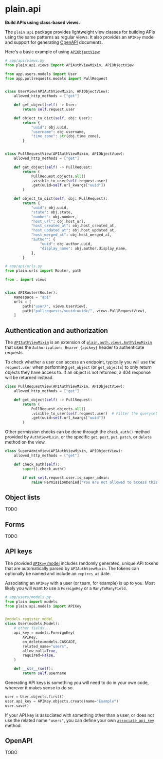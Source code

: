 # plain.api

**Build APIs using class-based views.**

The `plain.api` package provides lightweight view classes for building APIs using the same patterns as regular views. It also provides an `APIKey` model and support for generating [OpenAPI](https://www.openapis.org/) documents.

Here's a basic example of using [`APIObjectView`](./views.py#APIObjectView):

```python
# app/api/views.py
from plain.api.views import APIAuthViewMixin, APIObjectView

from app.users.models import User
from app.pullrequests.models import PullRequest


class UserView(APIAuthViewMixin, APIObjectView):
    allowed_http_methods = ["get"]

    def get_object(self) -> User:
        return self.request.user

    def object_to_dict(self, obj: User):
        return {
            "uuid": obj.uuid,
            "username": obj.username,
            "time_zone": str(obj.time_zone),
        }


class PullRequestView(APIAuthViewMixin, APIObjectView):
    allowed_http_methods = ["get"]

    def get_object(self) -> PullRequest:
        return (
            PullRequest.objects.all()
            .visible_to_user(self.request.user)
            .get(uuid=self.url_kwargs["uuid"])
        )

    def object_to_dict(self, obj: PullRequest):
        return {
            "uuid": obj.uuid,
            "state": obj.state,
            "number": obj.number,
            "host_url": obj.host_url,
            "host_created_at": obj.host_created_at,
            "host_updated_at": obj.host_updated_at,
            "host_merged_at": obj.host_merged_at,
            "author": {
                "uuid": obj.author.uuid,
                "display_name": obj.author.display_name,
            },
        }
```

```python
# app/api/urls.py
from plain.urls import Router, path

from . import views


class APIRouter(Router):
    namespace = "api"
    urls = [
        path("user/", views.UserView),
        path("pullrequests/<uuid:uuid>/", views.PullRequestView),
    ]
```

## Authentication and authorization

The [`APIAuthViewMixin`](./views.py#APIAuthViewMixin) is an extension of [`plain.auth.views.AuthViewMixin`](/plain-auth/plain/auth/views.py#AuthViewMixin) that uses the `Authorization: Bearer {apikey}` header to authenticate requests.

To check whether a user can access an endpoint, typically you will use the `request.user` when performing `get_object` (or `get_objects`) to only return objects they have access to. If an object is not returned, a 404 response will be returned instead.

```python
class PullRequestView(APIAuthViewMixin, APIObjectView):
    allowed_http_methods = ["get"]

    def get_object(self) -> PullRequest:
        return (
            PullRequest.objects.all()
            .visible_to_user(self.request.user)  # Filter the queryset
            .get(uuid=self.url_kwargs["uuid"])
        )
```

Other permission checks can be done through the `check_auth()` method provided by `AuthViewMixin`, or the specific `get`, `post`, `put`, `patch`, or `delete` method on the view.

```python
class SuperAdminView(APIAuthViewMixin, APIObjectView):
    allowed_http_methods = ["get"]

    def check_auth(self):
        super().check_auth()

        if not self.request.user.is_super_admin:
            raise PermissionDenied("You are not allowed to access this resource.")
```

## Object lists

TODO

## Forms

TODO

## API keys

The provided [`APIKey` model](./models.py) includes randomly generated, unique API tokens that are automatically parsed by `APIAuthViewMixin`. The tokens can optionally be named and include an `expires_at` date.

Associating an `APIKey` with a user (or team, for example) is up to you. Most likely you will want to use a `ForeignKey` or a `ManyToManyField`.

```python
# app/users/models.py
from plain import models
from plain.api.models import APIKey


@models.register_model
class User(models.Model):
    # other fields...
    api_key = models.ForeignKey(
        APIKey,
        on_delete=models.CASCADE,
        related_name="users",
        allow_null=True,
        required=False,
    )

    def __str__(self):
        return self.username
```

Generating API keys is something you will need to do in your own code, wherever it makes sense to do so.

```python
user = User.objects.first()
user.api_key = APIKey.objects.create(name="Example")
user.save()
```

If your API key is associated with something other than a user, or does not use the related name `"users"`, you can define your own [`associate_api_key`](./views.py#associate_api_key) method.

## OpenAPI

TODO
